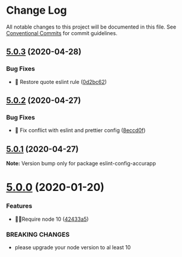# Change Log

All notable changes to this project will be documented in this file.
See [Conventional Commits](https://conventionalcommits.org) for commit guidelines.

## [5.0.3](https://github.com/accurat/accurapp/compare/eslint-config-accurapp@5.0.2...eslint-config-accurapp@5.0.3) (2020-04-28)


### Bug Fixes

* 🚨 Restore quote eslint rule ([0d2bc62](https://github.com/accurat/accurapp/commit/0d2bc62030123498b56ea40d557943ec71741d45))





## [5.0.2](https://github.com/accurat/accurapp/compare/eslint-config-accurapp@5.0.1...eslint-config-accurapp@5.0.2) (2020-04-27)


### Bug Fixes

* 🐛 Fix conflict with eslint and prettier config ([8eccd0f](https://github.com/accurat/accurapp/commit/8eccd0f82cc03cf9b487682d787b044227751cc3))





## [5.0.1](https://github.com/accurat/accurapp/compare/eslint-config-accurapp@5.0.0...eslint-config-accurapp@5.0.1) (2020-04-27)

**Note:** Version bump only for package eslint-config-accurapp





# [5.0.0](https://github.com/accurat/accurapp/compare/eslint-config-accurapp@4.2.8...eslint-config-accurapp@5.0.0) (2020-01-20)


### Features

* 👮‍♂️Require node 10 ([42433a5](https://github.com/accurat/accurapp/commit/42433a573c1bde9b152cbbb3b92f02618db30a25))


### BREAKING CHANGES

* please upgrade your node version to al least 10

